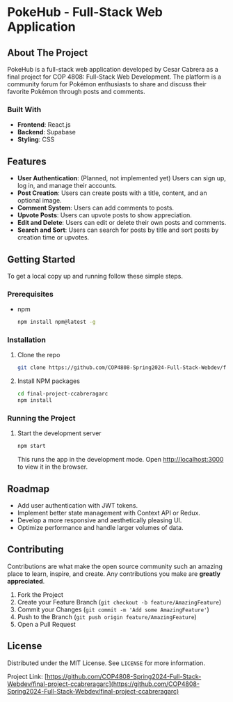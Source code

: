 # PokeHub - Full-Stack Web Application

## About The Project

PokeHub is a full-stack web application developed by Cesar Cabrera as a final project for COP 4808: Full-Stack Web Development. The platform is a community forum for Pokémon enthusiasts to share and discuss their favorite Pokémon through posts and comments.

### Built With

- **Frontend**: React.js
- **Backend**: Supabase
- **Styling**: CSS

## Features

- **User Authentication**: (Planned, not implemented yet) Users can sign up, log in, and manage their accounts.
- **Post Creation**: Users can create posts with a title, content, and an optional image.
- **Comment System**: Users can add comments to posts.
- **Upvote Posts**: Users can upvote posts to show appreciation.
- **Edit and Delete**: Users can edit or delete their own posts and comments.
- **Search and Sort**: Users can search for posts by title and sort posts by creation time or upvotes.

## Getting Started

To get a local copy up and running follow these simple steps.

### Prerequisites

- npm
  ```sh
  npm install npm@latest -g
  ```

### Installation

1. Clone the repo
   ```sh
   git clone https://github.com/COP4808-Spring2024-Full-Stack-Webdev/final-project-ccabreragarc.git
   ```
2. Install NPM packages
   ```sh
   cd final-project-ccabreragarc
   npm install
   ```

### Running the Project

1. Start the development server
   ```sh
   npm start
   ```
   This runs the app in the development mode. Open [http://localhost:3000](http://localhost:3000) to view it in the browser.

## Roadmap

- Add user authentication with JWT tokens.
- Implement better state management with Context API or Redux.
- Develop a more responsive and aesthetically pleasing UI.
- Optimize performance and handle larger volumes of data.

## Contributing

Contributions are what make the open source community such an amazing place to learn, inspire, and create. Any contributions you make are **greatly appreciated**.

1. Fork the Project
2. Create your Feature Branch (`git checkout -b feature/AmazingFeature`)
3. Commit your Changes (`git commit -m 'Add some AmazingFeature'`)
4. Push to the Branch (`git push origin feature/AmazingFeature`)
5. Open a Pull Request

## License

Distributed under the MIT License. See `LICENSE` for more information.


Project Link: [https://github.com/COP4808-Spring2024-Full-Stack-Webdev/final-project-ccabreragarc](https://github.com/COP4808-Spring2024-Full-Stack-Webdev/final-project-ccabreragarc)
